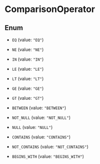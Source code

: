 

# ComparisonOperator

## Enum


* `EQ` (value: `"EQ"`)

* `NE` (value: `"NE"`)

* `IN` (value: `"IN"`)

* `LE` (value: `"LE"`)

* `LT` (value: `"LT"`)

* `GE` (value: `"GE"`)

* `GT` (value: `"GT"`)

* `BETWEEN` (value: `"BETWEEN"`)

* `NOT_NULL` (value: `"NOT_NULL"`)

* `NULL` (value: `"NULL"`)

* `CONTAINS` (value: `"CONTAINS"`)

* `NOT_CONTAINS` (value: `"NOT_CONTAINS"`)

* `BEGINS_WITH` (value: `"BEGINS_WITH"`)



